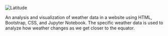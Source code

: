 ![Latitude](https://user-images.githubusercontent.com/68960541/113585334-187add80-95fa-11eb-8d5f-c05adaf6d5c1.jpg)

An analysis and visualization of weather data in a website using HTML, Bootstrap, CSS, and Jupyter Notebook. The specific weather data is used to analyze how weather changes as we get closer to the equator. 
